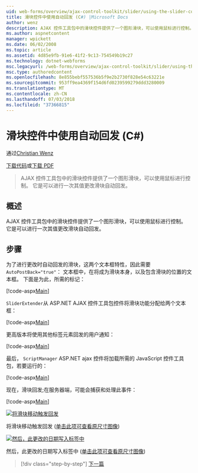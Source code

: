 ```yaml
---
uid: web-forms/overview/ajax-control-toolkit/slider/using-the-slider-control-with-auto-postback-cs
title: 滑块控件中使用自动回发 (C#) |Microsoft Docs
author: wenz
description: AJAX 控件工具包中的滑块控件提供了一个图形滑块，可以使用鼠标进行控制。 它是可以进行滑块自动过帐...
ms.author: aspnetcontent
manager: wpickett
ms.date: 06/02/2008
ms.topic: article
ms.assetid: 4d85e9fb-91e6-41f2-9c13-754549b19c27
ms.technology: dotnet-webforms
msc.legacyurl: /web-forms/overview/ajax-control-toolkit/slider/using-the-slider-control-with-auto-postback-cs
msc.type: authoredcontent
ms.openlocfilehash: 8e855bebf557536b5f9e2b2730f828e54c63221e
ms.sourcegitcommit: 953ff9ea4369f154d6fd0239599279ddd3280009
ms.translationtype: MT
ms.contentlocale: zh-CN
ms.lasthandoff: 07/03/2018
ms.locfileid: "37366815"
---
```

<a name="using-the-slider-control-with-auto-postback-c"></a>滑块控件中使用自动回发 (C#)
====================
通过[Christian Wenz](https://github.com/wenz)

[下载代码](http://download.microsoft.com/download/9/3/f/93f8daea-bebd-4821-833b-95205389c7d0/Slider1.cs.zip)或[下载 PDF](http://download.microsoft.com/download/b/6/a/b6ae89ee-df69-4c87-9bfb-ad1eb2b23373/slider1CS.pdf)

> AJAX 控件工具包中的滑块控件提供了一个图形滑块，可以使用鼠标进行控制。 它是可以进行一次其值更改滑块自动回发。


## <a name="overview"></a>概述

AJAX 控件工具包中的滑块控件提供了一个图形滑块，可以使用鼠标进行控制。 它是可以进行一次其值更改滑块自动回发。

## <a name="steps"></a>步骤

为了进行更改时自动回发的滑块，这两个文本框特性，因此需要`AutoPostBack="true"`： 文本框中，在将成为滑块本身，以及包含滑块的位置的文本框。 下面是为此，所需的标记：

[!code-aspx[Main](using-the-slider-control-with-auto-postback-cs/samples/sample1.aspx)]

`SliderExtender`从 ASP.NET AJAX 控件工具包控件将滑块功能分配给两个文本框：

[!code-aspx[Main](using-the-slider-control-with-auto-postback-cs/samples/sample2.aspx)]

更高版本将使用其他标签元素回发的用户通知：

[!code-aspx[Main](using-the-slider-control-with-auto-postback-cs/samples/sample3.aspx)]

最后， `ScriptManager` ASP.NET ajax 控件将加载所需的 JavaScript 控件工具包，若要运行的：

[!code-aspx[Main](using-the-slider-control-with-auto-postback-cs/samples/sample4.aspx)]

现在，滑块回发;在服务器端，可能会捕获和处理此事件：

[!code-aspx[Main](using-the-slider-control-with-auto-postback-cs/samples/sample5.aspx)]


[![将滑块移动触发回发](using-the-slider-control-with-auto-postback-cs/_static/image2.png)](using-the-slider-control-with-auto-postback-cs/_static/image1.png)

将滑块移动触发回发 ([单击此项可查看原尺寸图像](using-the-slider-control-with-auto-postback-cs/_static/image3.png))


[![然后，此更改的日期写入标签中](using-the-slider-control-with-auto-postback-cs/_static/image5.png)](using-the-slider-control-with-auto-postback-cs/_static/image4.png)

然后，此更改的日期写入标签中 ([单击此项可查看原尺寸图像](using-the-slider-control-with-auto-postback-cs/_static/image6.png))

> [!div class="step-by-step"]
> [下一篇](databinding-the-slider-control-cs.md)
